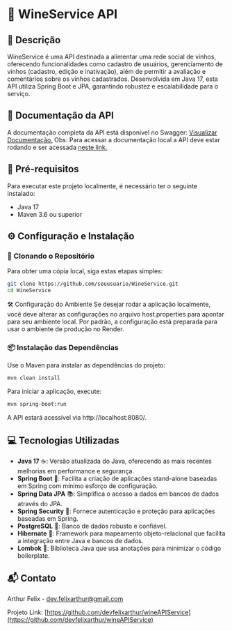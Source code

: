 # 🍷 WineService API

## 📝 Descrição

WineService é uma API destinada a alimentar uma rede social de vinhos, oferecendo funcionalidades como cadastro de usuários, gerenciamento de vinhos (cadastro, edição e inativação), além de permitir a avaliação e comentários sobre os vinhos cadastrados. Desenvolvida em Java 17, esta API utiliza Spring Boot e JPA, garantindo robustez e escalabilidade para o serviço.

## 📖 Documentação da API

A documentação completa da API está disponível no Swagger: [Visualizar Documentação.](https://wineapiservice.onrender.com/swagger-ui/index.html?urls.primaryName=User+Operations#/)
Obs: Para acessar a documentação local a API deve estar rodando e ser acessada [neste link.](http://localhost:8080/swagger-ui/index.html?urls.primaryName=User+Operations#/)

## 🚀 Pré-requisitos

Para executar este projeto localmente, é necessário ter o seguinte instalado:

- Java 17
- Maven 3.6 ou superior

## ⚙️ Configuração e Instalação

### 🔽 Clonando o Repositório

Para obter uma cópia local, siga estas etapas simples:

```bash
git clone https://github.com/seuusuario/WineService.git
cd WineService
```

🛠 Configuração do Ambiente
Se desejar rodar a aplicação localmente, você deve alterar as configurações no arquivo host.properties para apontar para seu ambiente local. Por padrão, a configuração está preparada para usar o ambiente de produção no Render.


### 📦 Instalação das Dependências

Use o Maven para instalar as dependências do projeto:

```bash
mvn clean install
```

Para iniciar a aplicação, execute:

```bash
mvn spring-boot:run
```

A API estará acessível via http://localhost:8080/.


## 💻 Tecnologias Utilizadas

- **Java 17** ☕: Versão atualizada do Java, oferecendo as mais recentes melhorias em performance e segurança.
- **Spring Boot** 🌱: Facilita a criação de aplicações stand-alone baseadas em Spring com mínimo esforço de configuração.
- **Spring Data JPA** 📚: Simplifica o acesso a dados em bancos de dados através do JPA.
- **Spring Security** 🔐: Fornece autenticação e proteção para aplicações baseadas em Spring.
- **PostgreSQL** 🐘: Banco de dados robusto e confiável.
- **Hibernate** 🌿: Framework para mapeamento objeto-relacional que facilita a integração entre Java e bancos de dados.
- **Lombok** 🧰: Biblioteca Java que usa anotações para minimizar o código boilerplate.


## 📬 Contato

Arthur Felix - dev.felixarthur@gmail.com

Projeto Link: [https://github.com/devfelixarthur/wineAPIService](https://github.com/devfelixarthur/wineAPIService)
